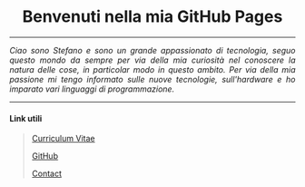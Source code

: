 <h1 align="center">Benvenuti nella mia GitHub Pages</h1>

___

<div style="text-align:justify">
  <i>
  Ciao sono Stefano e sono un grande appassionato di tecnologia, seguo questo mondo da sempre per via della mia curiosità nel conoscere la   natura delle cose, in particolar modo in questo ambito.
  Per via della mia passione mi tengo informato sulle nuove tecnologie, sull'hardware e ho imparato vari linguaggi di programmazione.
  </i>
</div>

___

#### **Link utili**

> [Curriculum Vitae](curriculumVitae.md)
>
> [GitHub](https://github.com/StefanoBrai)
>
> [Contact](contact.md)
